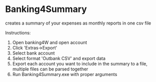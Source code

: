 # Banking4Summary
creates a summary of your expenses as monthly reports in one csv file

Instructions:

1. Open banking4W and open account
2. Click 'Extras->Export'
3. Select bank account
4. Select format 'Outbank CSV' and export data
5. Export each account you want to include in the summary to a file, multiple files can be parsed together
6. Run Banking4Summary.exe with proper arguments
